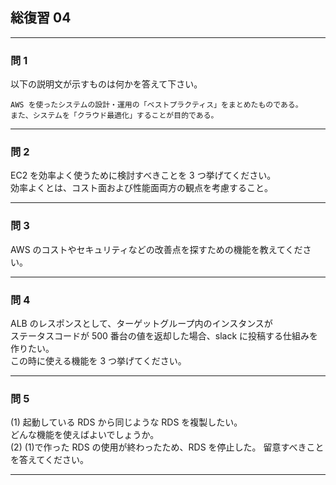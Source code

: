 ## 総復習 04

---

### 問 1

以下の説明文が示すものは何かを答えて下さい。

```
AWS を使ったシステムの設計・運用の「ベストプラクティス」をまとめたものである。
また、システムを「クラウド最適化」することが目的である。
```

---

### 問 2

EC2 を効率よく使うために検討すべきことを 3 つ挙げてください。  
効率よくとは、コスト面および性能面両方の観点を考慮すること。

---

### 問 3

AWS のコストやセキュリティなどの改善点を探すための機能を教えてください。

---

### 問 4

ALB のレスポンスとして、ターゲットグループ内のインスタンスが  
ステータスコードが 500 番台の値を返却した場合、slack に投稿する仕組みを作りたい。  
この時に使える機能を 3 つ挙げてください。

---

### 問 5

(1) 起動している RDS から同じような RDS を複製したい。  
どんな機能を使えばよいでしょうか。  
(2) (1)で作った RDS の使用が終わったため、RDS を停止した。 留意すべきことを答えてください。

---
